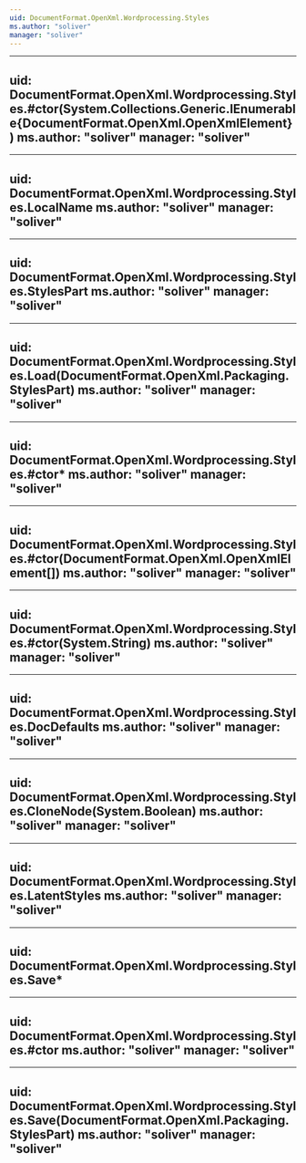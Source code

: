```yaml
---
uid: DocumentFormat.OpenXml.Wordprocessing.Styles
ms.author: "soliver"
manager: "soliver"
---
```


---
uid: DocumentFormat.OpenXml.Wordprocessing.Styles.#ctor(System.Collections.Generic.IEnumerable{DocumentFormat.OpenXml.OpenXmlElement})
ms.author: "soliver"
manager: "soliver"
---

---
uid: DocumentFormat.OpenXml.Wordprocessing.Styles.LocalName
ms.author: "soliver"
manager: "soliver"
---

---
uid: DocumentFormat.OpenXml.Wordprocessing.Styles.StylesPart
ms.author: "soliver"
manager: "soliver"
---

---
uid: DocumentFormat.OpenXml.Wordprocessing.Styles.Load(DocumentFormat.OpenXml.Packaging.StylesPart)
ms.author: "soliver"
manager: "soliver"
---

---
uid: DocumentFormat.OpenXml.Wordprocessing.Styles.#ctor*
ms.author: "soliver"
manager: "soliver"
---

---
uid: DocumentFormat.OpenXml.Wordprocessing.Styles.#ctor(DocumentFormat.OpenXml.OpenXmlElement[])
ms.author: "soliver"
manager: "soliver"
---

---
uid: DocumentFormat.OpenXml.Wordprocessing.Styles.#ctor(System.String)
ms.author: "soliver"
manager: "soliver"
---

---
uid: DocumentFormat.OpenXml.Wordprocessing.Styles.DocDefaults
ms.author: "soliver"
manager: "soliver"
---

---
uid: DocumentFormat.OpenXml.Wordprocessing.Styles.CloneNode(System.Boolean)
ms.author: "soliver"
manager: "soliver"
---

---
uid: DocumentFormat.OpenXml.Wordprocessing.Styles.LatentStyles
ms.author: "soliver"
manager: "soliver"
---

---
uid: DocumentFormat.OpenXml.Wordprocessing.Styles.Save*
---

---
uid: DocumentFormat.OpenXml.Wordprocessing.Styles.#ctor
ms.author: "soliver"
manager: "soliver"
---

---
uid: DocumentFormat.OpenXml.Wordprocessing.Styles.Save(DocumentFormat.OpenXml.Packaging.StylesPart)
ms.author: "soliver"
manager: "soliver"
---

